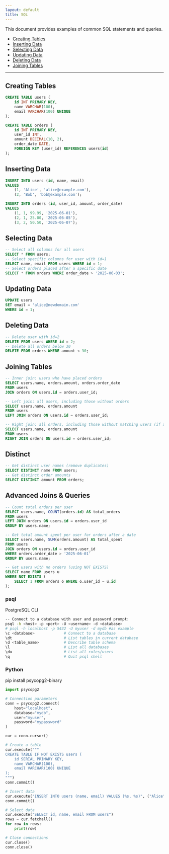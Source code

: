 ```yaml
---
layout: default
title: SQL
---
```


This document provides examples of common SQL statements and queries.

- [Creating Tables](#creating-tables)
- [Inserting Data](#inserting-data)
- [Selecting Data](#selecting-data)
- [Updating Data](#updating-data)
- [Deleting Data](#deleting-data)
- [Joining Tables](#joining-tables)

---

## Creating Tables

```sql
CREATE TABLE users (
    id INT PRIMARY KEY,
    name VARCHAR(100),
    email VARCHAR(100) UNIQUE
);

CREATE TABLE orders (
    id INT PRIMARY KEY,
    user_id INT,
    amount DECIMAL(10, 2),
    order_date DATE,
    FOREIGN KEY (user_id) REFERENCES users(id)
);
```

## Inserting Data

```sql
INSERT INTO users (id, name, email)
VALUES 
    (1, 'Alice', 'alice@example.com'),
    (2, 'Bob', 'bob@example.com');

INSERT INTO orders (id, user_id, amount, order_date)
VALUES
    (1, 1, 99.99, '2025-06-01'),
    (2, 1, 25.00, '2025-06-05'),
    (3, 2, 50.50, '2025-06-07');
```

## Selecting Data

```sql
-- Select all columns for all users
SELECT * FROM users;
-- Select specific columns for user with id=1
SELECT name, email FROM users WHERE id = 1;
-- Select orders placed after a specific date
SELECT * FROM orders WHERE order_date > '2025-06-03';
```

## Updating Data

```sql
UPDATE users
SET email = 'alice@newdomain.com'
WHERE id = 1;
```

## Deleting Data

```sql
-- Delete user with id=2
DELETE FROM users WHERE id = 2;
-- Delete all orders below 30
DELETE FROM orders WHERE amount < 30;
```

## Joining Tables

```sql
-- Inner join: users who have placed orders
SELECT users.name, orders.amount, orders.order_date
FROM users
JOIN orders ON users.id = orders.user_id;

-- Left join: all users, including those without orders
SELECT users.name, orders.amount
FROM users
LEFT JOIN orders ON users.id = orders.user_id;

-- Right join: all orders, including those without matching users (if allowed)
SELECT users.name, orders.amount
FROM users
RIGHT JOIN orders ON users.id = orders.user_id;
```

## Distinct
```sql
-- Get distinct user names (remove duplicates)
SELECT DISTINCT name FROM users;
-- Get distinct order amounts
SELECT DISTINCT amount FROM orders;
```

## Advanced Joins & Queries
```sql
-- Count total orders per user
SELECT users.name, COUNT(orders.id) AS total_orders
FROM users
LEFT JOIN orders ON users.id = orders.user_id
GROUP BY users.name;

-- Get total amount spent per user for orders after a date
SELECT users.name, SUM(orders.amount) AS total_spent
FROM users
JOIN orders ON users.id = orders.user_id
WHERE orders.order_date > '2025-06-01'
GROUP BY users.name;

-- Get users with no orders (using NOT EXISTS)
SELECT name FROM users u
WHERE NOT EXISTS (
    SELECT 1 FROM orders o WHERE o.user_id = u.id
);
```

### psql
PostgreSQL CLI

```bash
-- Connect to a database with user and password prompt:
psql -h <host> -p <port> -U <username> -d <database>
# psql -h localhost -p 5432 -U myuser -d mydb #as example
\c <database>             # Connect to a database
\dt                       # List tables in current database
\d <table_name>           # Describe table schema
\l                        # List all databases
\du                       # List all roles/users
\q                        # Quit psql shell
```

### Python
pip install psycopg2-binary

```python
import psycopg2

# Connection parameters
conn = psycopg2.connect(
    host="localhost",
    database="mydb",
    user="myuser",
    password="mypassword"
)

cur = conn.cursor()

# Create a table
cur.execute("""
CREATE TABLE IF NOT EXISTS users (
    id SERIAL PRIMARY KEY,
    name VARCHAR(100),
    email VARCHAR(100) UNIQUE
);
""")
conn.commit()

# Insert data
cur.execute("INSERT INTO users (name, email) VALUES (%s, %s)", ("Alice", "alice@example.com"))
conn.commit()

# Select data
cur.execute("SELECT id, name, email FROM users")
rows = cur.fetchall()
for row in rows:
    print(row)

# Close connections
cur.close()
conn.close()
```